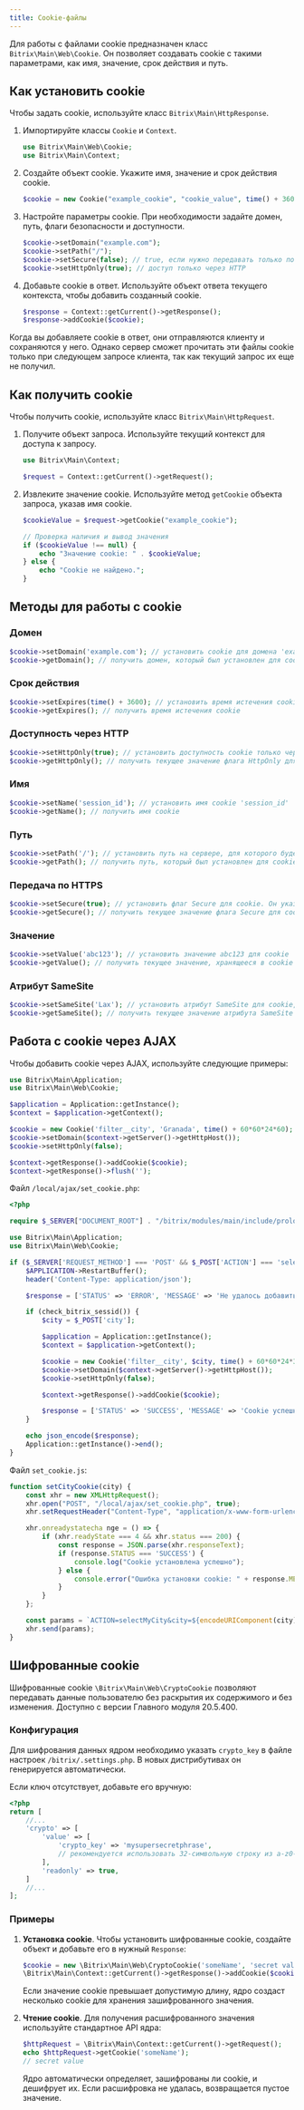 ```yaml
---
title: Cookie-файлы
---
```


Для работы с файлами cookie предназначен класс `Bitrix\Main\Web\Cookie`. Он позволяет создавать cookie с такими параметрами, как имя, значение, срок действия и путь.

## Как установить cookie

Чтобы задать cookie, используйте класс `Bitrix\Main\HttpResponse`.

1. Импортируйте классы `Cookie` и `Context`.

   ```php
   use Bitrix\Main\Web\Cookie;
   use Bitrix\Main\Context;
   ```

2. Создайте объект cookie. Укажите имя, значение и срок действия cookie.

   ```php
   $cookie = new Cookie("example_cookie", "cookie_value", time() + 3600); // действует 1 час
   ```

3. Настройте параметры cookie. При необходимости задайте домен, путь, флаги безопасности и доступности.

   ```php
   $cookie->setDomain("example.com");
   $cookie->setPath("/");
   $cookie->setSecure(false); // true, если нужно передавать только по HTTPS
   $cookie->setHttpOnly(true); // доступ только через HTTP
   ```

4. Добавьте cookie в ответ. Используйте объект ответа текущего контекста, чтобы добавить созданный cookie.

   ```php
   $response = Context::getCurrent()->getResponse();
   $response->addCookie($cookie);
   ```

Когда вы добавляете cookie в ответ, они отправляются клиенту и сохраняются у него. Однако сервер сможет прочитать эти файлы cookie только при следующем запросе клиента, так как текущий запрос их еще не получил.

## Как получить cookie

Чтобы получить cookie, используйте класс `Bitrix\Main\HttpRequest`.

1. Получите объект запроса. Используйте текущий контекст для доступа к запросу.

   ```php
   use Bitrix\Main\Context;
   
   $request = Context::getCurrent()->getRequest();
   ```

2. Извлеките значение cookie. Используйте метод `getCookie` объекта запроса, указав имя cookie.

   ```php
   $cookieValue = $request->getCookie("example_cookie");
   
   // Проверка наличия и вывод значения
   if ($cookieValue !== null) {
       echo "Значение cookie: " . $cookieValue;
   } else {
       echo "Cookie не найдено.";
   }
   ```

## Методы для работы с cookie

### Домен

```php
$cookie->setDomain('example.com'); // установить cookie для домена 'example.com'
$cookie->getDomain(); // получить домен, который был установлен для cookie
```

### Срок действия

```php
$cookie->setExpires(time() + 3600); // установить время истечения cookie через 1 час
$cookie->getExpires(); // получить время истечения cookie
```

### Доступность через HTTP

```php
$cookie->setHttpOnly(true); // установить доступность cookie только через HTTP-протокол
$cookie->getHttpOnly(); // получить текущее значение флага HttpOnly для объекта cookie. Флаг указывает, доступна ли cookie только через HTTP-протокол
```

### Имя

```php
$cookie->setName('session_id'); // установить имя cookie 'session_id'
$cookie->getName(); // получить имя cookie
```

### Путь

```php
$cookie->setPath('/'); // установить путь на сервере, для которого будет доступна cookie
$cookie->getPath(); // получить путь, который был установлен для cookie
```

### Передача по HTTPS

```php
$cookie->setSecure(true); // установить флаг Secure для cookie. Он указывает, что cookie передается только по HTTPS
$cookie->getSecure(); // получить текущее значение флага Secure для cookie. Метод возвращает true или false, которое указывает, передается ли cookie только по HTTPS
```

### Значение

```php
$cookie->setValue('abc123'); // установить значение abc123 для cookie
$cookie->getValue(); // получить текущее значение, хранящееся в cookie
```

### Атрибут SameSite

```php
$cookie->setSameSite('Lax'); // установить атрибут SameSite для cookie, он определяет политику отправки cookie в кросс-сайтовых запросах
$cookie->getSameSite(); // получить текущее значение атрибута SameSite для cookie
```

## Работа с cookie через AJAX

Чтобы добавить cookie через AJAX, используйте следующие примеры:

```php
use Bitrix\Main\Application;
use Bitrix\Main\Web\Cookie;

$application = Application::getInstance();
$context = $application->getContext();

$cookie = new Cookie('filter__city', 'Granada', time() + 60*60*24*60);
$cookie->setDomain($context->getServer()->getHttpHost());
$cookie->setHttpOnly(false);

$context->getResponse()->addCookie($cookie);
$context->getResponse()->flush('');
```

Файл `/local/ajax/set_cookie.php`:

```php
<?php

require $_SERVER["DOCUMENT_ROOT"] . "/bitrix/modules/main/include/prolog_before.php";

use Bitrix\Main\Application;
use Bitrix\Main\Web\Cookie;

if ($_SERVER['REQUEST_METHOD'] === 'POST' && $_POST['ACTION'] === 'selectMyCity') {
    $APPLICATION->RestartBuffer();
    header('Content-Type: application/json');

    $response = ['STATUS' => 'ERROR', 'MESSAGE' => 'Не удалось добавить cookie'];

    if (check_bitrix_sessid()) {
        $city = $_POST['city'];

        $application = Application::getInstance();
        $context = $application->getContext();

        $cookie = new Cookie('filter__city', $city, time() + 60*60*24*30);
        $cookie->setDomain($context->getServer()->getHttpHost());
        $cookie->setHttpOnly(false);

        $context->getResponse()->addCookie($cookie);

        $response = ['STATUS' => 'SUCCESS', 'MESSAGE' => 'Cookie успешно добавлена'];
    }

    echo json_encode($response);
    Application::getInstance()->end();
}
```

Файл `set_cookie.js`:

```javascript
function setCityCookie(city) {
    const xhr = new XMLHttpRequest();
    xhr.open("POST", "/local/ajax/set_cookie.php", true);
    xhr.setRequestHeader("Content-Type", "application/x-www-form-urlencoded");

    xhr.onreadystatecha nge = () => {
        if (xhr.readyState === 4 && xhr.status === 200) {
            const response = JSON.parse(xhr.responseText);
            if (response.STATUS === 'SUCCESS') {
                console.log("Cookie установлена успешно");
            } else {
                console.error("Ошибка установки cookie: " + response.MESSAGE);
            }
        }
    };

    const params = `ACTION=selectMyCity&city=${encodeURIComponent(city)}&sessid=${BX.bitrix_sessid()}`;
    xhr.send(params);
}
```

## Шифрованные cookie

Шифрованные cookie `\Bitrix\Main\Web\CryptoCookie` позволяют передавать данные пользователю без раскрытия их содержимого и без изменения. Доступно с версии Главного модуля 20.5.400.

### Конфигурация

Для шифрования данных ядром необходимо указать `crypto_key` в файле настроек `/bitrix/.settings.php`. В новых дистрибутивах он генерируется автоматически.

Если ключ отсутствует, добавьте его вручную:

```php
<?php
return [
    //...
    'crypto' => [
        'value' => [
            'crypto_key' => 'mysupersecretphrase',
            // рекомендуется использовать 32-символьную строку из a-z0-9
        ],
        'readonly' => true,
    ]
    //...
];
```

### Примеры

1. **Установка cookie**. Чтобы установить шифрованные cookie, создайте объект и добавьте его в нужный `Response`:

   ```php
   $cookie = new \Bitrix\Main\Web\CryptoCookie('someName', 'secret value');
   \Bitrix\Main\Context::getCurrent()->getResponse()->addCookie($cookie);
   ```

   Если значение cookie превышает допустимую длину, ядро создаст несколько cookie для хранения зашифрованного значения.

2. **Чтение сookie**. Для получения расшифрованного значения используйте стандартное API ядра:

   ```php
   $httpRequest = \Bitrix\Main\Context::getCurrent()->getRequest();
   echo $httpRequest->getCookie('someName');
   // secret value
   ```

   Ядро автоматически определяет, зашифрованы ли cookie, и дешифрует их. Если расшифровка не удалась, возвращается пустое значение.
